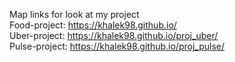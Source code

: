 Map links for look at my project <br/>
Food-project: https://khalek98.github.io/<br/>
Uber-project: https://khalek98.github.io/proj_uber/<br/>
Pulse-project: https://khalek98.github.io/proj_pulse/<br/>